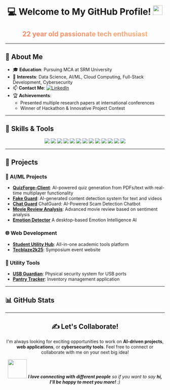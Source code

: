 <div align="center">
  <h1>💻 Welcome to My GitHub Profile! <img src="https://media.giphy.com/media/hvRJCLFzcasrR4ia7z/giphy.gif" width="30px"/></h1>
  <h2 style="background: linear-gradient(to right, #ff7e5f, #feb47b); -webkit-background-clip: text; color: transparent; font-weight: bold;">22 year old passionate tech enthusiast</h2>
</div>

---

## 🌟 About Me

- 🎓 **Education**: Pursuing MCA at SRM University
- 🚀 **Interests**: Data Science, AI/ML, Cloud Computing, Full-Stack Development, Cybersecurity
- 📫 **Contact Me**: 
  <a href="https://www.linkedin.com/in/harish-s3" target="_blank">
    <img src="https://img.shields.io/badge/LinkedIn-0077B5?style=for-the-badge&logo=linkedin&logoColor=white" alt="LinkedIn"/>
  </a>
- 🏆 **Achievements**:
  - Presented multiple research papers at international conferences
  - Winner of Hackathon & Innovative Project Contest

---

## 🔧 Skills & Tools

<p align="center">
  <img src="https://img.shields.io/badge/Python-3776AB?style=for-the-badge&logo=python&logoColor=white" />
  <img src="https://img.shields.io/badge/Java-ED8B00?style=for-the-badge&logo=java&logoColor=white" />
  <img src="https://img.shields.io/badge/JavaScript-F7DF1E?style=for-the-badge&logo=javascript&logoColor=black" />
  <img src="https://img.shields.io/badge/HTML5-E34F26?style=for-the-badge&logo=html5&logoColor=white" />
  <img src="https://img.shields.io/badge/CSS3-1572B6?style=for-the-badge&logo=css3&logoColor=white" />
  <img src="https://img.shields.io/badge/Bootstrap-563D7C?style=for-the-badge&logo=bootstrap&logoColor=white" />
  <img src="https://img.shields.io/badge/MongoDB-4EA94B?style=for-the-badge&logo=mongodb&logoColor=white" />
  <img src="https://img.shields.io/badge/MySQL-00000F?style=for-the-badge&logo=mysql&logoColor=white" />
  <img src="https://img.shields.io/badge/Firebase-FFCA28?style=for-the-badge&logo=firebase&logoColor=black" />
  <img src="https://img.shields.io/badge/AWS-232F3E?style=for-the-badge&logo=amazon-aws&logoColor=white" />
  <img src="https://img.shields.io/badge/React-61DAFB?style=for-the-badge&logo=react&logoColor=black" />
  <img src="https://img.shields.io/badge/Node.js-339933?style=for-the-badge&logo=node.js&logoColor=white" />
  <img src="https://img.shields.io/badge/Socket.IO-010101?style=for-the-badge&logo=socket.io&logoColor=white" />
</p>

---

## 📂 Projects

### 🤖 AI/ML Projects
- **[QuizForge-Client](https://github.com/Harish-S3/QuizForge-Client)**: AI-powered quiz generation from PDFs/text with real-time multiplayer functionality 
- **[Fake Guard](https://github.com/Harish-S3/fake_guard)**: AI-generated content detection system for text and videos
- **[Chat Guard](https://github.com/Harish-S3/chat-guard)** ChatGuard: AI-Powered Scam Detection Chatbot
- **[Movie Review Analysis](https://github.com/Harish-S3/movie_review_analyser)**: Advanced movie review based on sentiment analysis
- **[Emotion Detector](https://github.com/Harish-S3/emotion-detector)** A desktop-based Emotion Intelligence AI

### 🌐 Web Development
- **[Student Utility Hub](https://github.com/Harish-S3/student-utility-hub)**: All-in-one academic tools platform
- **[Tecblaze2k25](https://github.com/Harish-S3/Tecblaze2k25)**: Symposium event website

### 🔧 Utility Tools
- **[USB Guardian](https://github.com/Harish-S3/usb_guardian)**: Physical security system for USB ports
- **[Pantry Tracker](https://github.com/Harish-S3/pantry_tracker)**: Inventory management application

---

## 📊 GitHub Stats

<div align="center">
  <![GitHub Stats](https://github-readme-stats.vercel.app/api?username=Harish-S3&theme=radical&show_icons=true&hide_border=true&count_private=true)
</div>

---

## ✍️ Let's Collaborate!

I'm always looking for exciting opportunities to work on **AI-driven projects**, **web applications**, or **cybersecurity tools**. Feel free to connect or collaborate with me on your next big idea!

<div align="center">
  <img src="https://media.giphy.com/media/LnQjpWaON8nhr21vNW/giphy.gif" width="60"> <em><b>I love connecting with different people</b> so if you want to say <b>hi, I'll be happy to meet you more!</b> :)</em>
</div>
